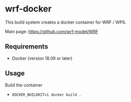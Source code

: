 # wrf-docker

This build system creates a docker container for WRF / WPS.

Main page: https://github.com/wrf-model/WRF

## Requirements

* Docker (version 18.09 or later)

## Usage

Build the container
* `DOCKER_BUILDKIT=1 docker build .`

